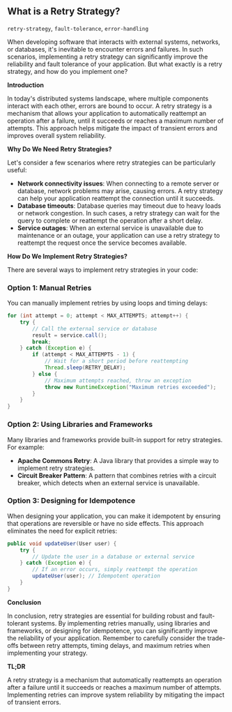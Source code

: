 **What is a Retry Strategy?**
-------------------------------

`retry-strategy`, `fault-tolerance`, `error-handling`

When developing software that interacts with external systems, networks, or databases, it's inevitable to encounter errors and failures. In such scenarios, implementing a retry strategy can significantly improve the reliability and fault tolerance of your application. But what exactly is a retry strategy, and how do you implement one?

**Introduction**

In today's distributed systems landscape, where multiple components interact with each other, errors are bound to occur. A retry strategy is a mechanism that allows your application to automatically reattempt an operation after a failure, until it succeeds or reaches a maximum number of attempts. This approach helps mitigate the impact of transient errors and improves overall system reliability.

**Why Do We Need Retry Strategies?**

Let's consider a few scenarios where retry strategies can be particularly useful:

* **Network connectivity issues**: When connecting to a remote server or database, network problems may arise, causing errors. A retry strategy can help your application reattempt the connection until it succeeds.
* **Database timeouts**: Database queries may timeout due to heavy loads or network congestion. In such cases, a retry strategy can wait for the query to complete or reattempt the operation after a short delay.
* **Service outages**: When an external service is unavailable due to maintenance or an outage, your application can use a retry strategy to reattempt the request once the service becomes available.

**How Do We Implement Retry Strategies?**

There are several ways to implement retry strategies in your code:

### Option 1: Manual Retries

You can manually implement retries by using loops and timing delays:
```java
for (int attempt = 0; attempt < MAX_ATTEMPTS; attempt++) {
    try {
        // Call the external service or database
        result = service.call();
        break;
    } catch (Exception e) {
        if (attempt < MAX_ATTEMPTS - 1) {
            // Wait for a short period before reattempting
            Thread.sleep(RETRY_DELAY);
        } else {
            // Maximum attempts reached, throw an exception
            throw new RuntimeException("Maximum retries exceeded");
        }
    }
}
```
### Option 2: Using Libraries and Frameworks

Many libraries and frameworks provide built-in support for retry strategies. For example:

* **Apache Commons Retry**: A Java library that provides a simple way to implement retry strategies.
* **Circuit Breaker Pattern**: A pattern that combines retries with a circuit breaker, which detects when an external service is unavailable.

### Option 3: Designing for Idempotence

When designing your application, you can make it idempotent by ensuring that operations are reversible or have no side effects. This approach eliminates the need for explicit retries:
```java
public void updateUser(User user) {
    try {
        // Update the user in a database or external service
    } catch (Exception e) {
        // If an error occurs, simply reattempt the operation
        updateUser(user); // Idempotent operation
    }
}
```
**Conclusion**

In conclusion, retry strategies are essential for building robust and fault-tolerant systems. By implementing retries manually, using libraries and frameworks, or designing for idempotence, you can significantly improve the reliability of your application. Remember to carefully consider the trade-offs between retry attempts, timing delays, and maximum retries when implementing your strategy.

**TL;DR**

A retry strategy is a mechanism that automatically reattempts an operation after a failure until it succeeds or reaches a maximum number of attempts. Implementing retries can improve system reliability by mitigating the impact of transient errors.